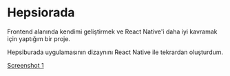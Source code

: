# Hepsiorada

Frontend alanında kendimi geliştirmek ve React Native'i daha iyi kavramak için yaptığım bir proje.

Hepsiburada uygulamasının dizaynını React Native ile tekrardan oluşturdum.

[Screenshot 1](/screenshots/Screenshot_1.png)
